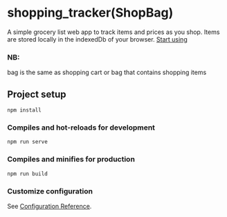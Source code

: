 # shopping_tracker(ShopBag)

A simple grocery list web app to track items and prices as you shop. Items are stored locally in the indexedDb of your browser. [Start using](https://shopbag.netlify.app)




### NB:
bag is the same as shopping cart or bag that contains shopping items



## Project setup
```
npm install
```

### Compiles and hot-reloads for development
```
npm run serve
```

### Compiles and minifies for production
```
npm run build
```

### Customize configuration
See [Configuration Reference](https://cli.vuejs.org/config/).
